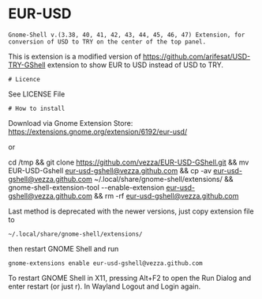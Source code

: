 # EUR-USD
```
Gnome-Shell v.(3.38, 40, 41, 42, 43, 44, 45, 46, 47) Extension, for conversion of USD to TRY on the center of the top panel.
```
This is extension is a modified version of https://github.com/arifesat/USD-TRY-GShell extension to show EUR to USD instead of USD to TRY. 
```
# Licence
```
See LICENSE File
```
# How to install
```

Download via Gnome Extension Store: https://extensions.gnome.org/extension/6192/eur-usd/

or

cd /tmp && git clone https://github.com/vezza/EUR-USD-GShell.git && mv EUR-USD-Gshell eur-usd-gshell@vezza.github.com && cp -av eur-usd-gshell@vezza.github.com ~/.local/share/gnome-shell/extensions/ && gnome-shell-extension-tool --enable-extension eur-usd-gshell@vezza.github.com && rm -rf eur-usd-gshell@vezza.github.com



Last method is deprecated with the newer versions, just copy extension file to
```
~/.local/share/gnome-shell/extensions/
```
then restart GNOME Shell and run
```
gnome-extensions enable eur-usd-gshell@vezza.github.com
```
To restart GNOME Shell in X11, pressing Alt+F2 to open the Run Dialog and enter restart 
(or just r). 
In Wayland Logout and Login again.
